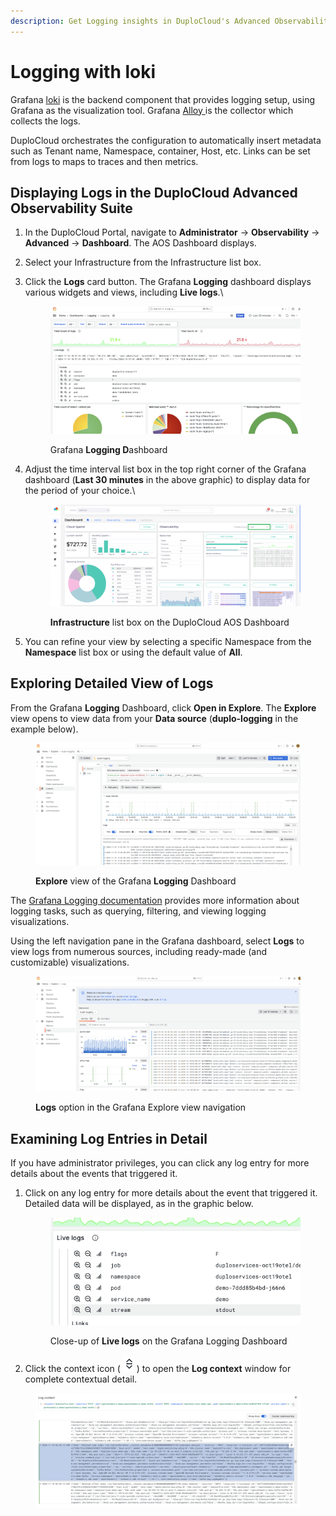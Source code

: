 ```yaml
---
description: Get Logging insights in DuploCloud's Advanced Observability Suite (AOS)
---
```


# Logging with loki

Grafana [loki](https://grafana.com/docs/loki/latest/) is the backend component that provides logging setup, using Grafana as the visualization tool. Grafana [Alloy ](https://grafana.com/docs/alloy/latest/)is the collector which collects the logs.

DuploCloud orchestrates the configuration to automatically insert metadata such as Tenant name, Namespace, container, Host, etc. Links can be set from logs to maps to traces and then metrics.

## Displaying Logs in the DuploCloud Advanced Observability Suite

1. In the DuploCloud Portal, navigate to **Administrator** -> **Observability** -> **Advanced** -> **Dashboard**. The AOS Dashboard displays.
2. Select your Infrastructure from the Infrastructure list box.
3.  Click the **Logs** card button. The Grafana **Logging** dashboard displays various widgets and views, including **Live logs**.\


    <figure><img src="../../.gitbook/assets/image (4).png" alt=""><figcaption><p>Grafana <strong>Logging D</strong>ashboard</p></figcaption></figure>




4.  Adjust the time interval list box in the top right corner of the Grafana dashboard (**Last 30 minutes** in the above graphic) to display data for the period of your choice.\


    <figure><img src="../../.gitbook/assets/infraotel.png" alt=""><figcaption><p><strong>Infrastructure</strong> list box on the DuploCloud AOS Dashboard</p></figcaption></figure>


5. You can refine your view by selecting a specific Namespace from the **Namespace** list box or using the default value of **All**.

## Exploring Detailed View of Logs

From the Grafana **Logging** Dashboard, click **Open in Explore**. The **Explore** view opens to view data from your **Data source** (**duplo-logging** in the example below).

<figure><img src="../../.gitbook/assets/explorelogs.png" alt=""><figcaption><p><strong>Explore</strong> view of the Grafana <strong>Logging</strong> Dashboard</p></figcaption></figure>

The [Grafana Logging documentation](https://grafana.com/docs/grafana-cloud/visualizations/simplified-exploration/logs/) provides more information about logging tasks, such as querying, filtering, and viewing logging visualizations.

Using the left navigation pane in the Grafana dashboard, select **Logs** to view logs from numerous sources, including ready-made (and customizable) visualizations.

<figure><img src="../../.gitbook/assets/logs2.png" alt=""><figcaption><p><strong>Logs</strong> option in the Grafana Explore view navigation</p></figcaption></figure>

## Examining Log Entries in Detail

If you have administrator privileges, you can click any log entry for more details about the events that triggered it.

1.  Click on any log entry for more details about the event that triggered it. Detailed data will be displayed, as in the graphic below.

    <figure><img src="../../.gitbook/assets/image (1) (1).png" alt=""><figcaption><p>Close-up of <strong>Live logs</strong> on the Grafana Logging Dashboard</p></figcaption></figure>
2. Click the context icon ( ![](../../.gitbook/assets/c1.png) ) to open the **Log context** window for complete contextual detail.

<figure><img src="../../.gitbook/assets/c2.png" alt=""><figcaption></figcaption></figure>

